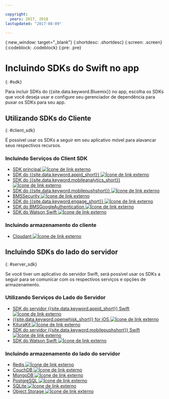 ```yaml
---

copyright:
  years: 2017, 2018
lastupdated: "2017-08-09"

---
```

{:new_window: target="_blank"}
{:shortdesc: .shortdesc}
{:screen: .screen}
{:codeblock: .codeblock}
{:pre: .pre}

# Incluindo SDKs do Swift no app
{: #sdk}

Para incluir SDKs do {{site.data.keyword.Bluemix}} no app, escolha os SDKs que você deseja usar e configure seu gerenciador de dependência para puxar os SDKs para seu app.

## Utilizando SDKs do Cliente
{: #client_sdk}

É possível usar os SDKs a seguir em seu aplicativo móvel para alavancar seus respectivos recursos.

### Incluindo Serviços do Client SDK
- [SDK principal ![Ícone de link externo](../icons/launch-glyph.svg "Ícone de link externo")](https://github.com/ibm-bluemix-mobile-services/bms-clientsdk-swift-core)
- [SDK do {{site.data.keyword.appid_short}} ![Ícone de link externo](../icons/launch-glyph.svg "Ícone de link externo")](https://github.com/ibm-cloud-security/appid-clientsdk-swift)
- [SDK do {{site.data.keyword.mobileanalytics_short}} ![Ícone de link externo](../icons/launch-glyph.svg "Ícone de link externo")](https://github.com/ibm-bluemix-mobile-services/bms-clientsdk-swift-analytics)
- [SDK do {{site.data.keyword.mobilepushshort}} ![Ícone de link externo](../icons/launch-glyph.svg "Ícone de link externo")](https://github.com/ibm-bluemix-mobile-services/bms-clientsdk-swift-push)
- [BMSSecurity ![Ícone de link externo](../icons/launch-glyph.svg "Ícone de link externo")](https://github.com/ibm-bluemix-mobile-services/bms-clientsdk-swift-security)
- [SDK do {{site.data.keyword.engage_short}} ![Ícone de link externo](../icons/launch-glyph.svg "Ícone de link externo")](https://github.com/ibm-bluemix-mobile-services/bms-clientsdk-swift-applaunch)
- [SDK do BMSGoogleAuthentication ![Ícone de link externo](../icons/launch-glyph.svg "Ícone de link externo")](https://github.com/ibm-bluemix-mobile-services/bms-clientsdk-swift-security-googleauthentication)
- [SDK do Watson Swift ![Ícone de link externo](../icons/launch-glyph.svg "Ícone de link externo")](https://github.com/watson-developer-cloud/swift-sdk)

### Incluindo armazenamento do cliente
- [Cloudant ![Ícone de link externo](../icons/launch-glyph.svg "Ícone de link externo")](https://github.com/cloudant/swift-cloudant)

## Incluindo SDKs do lado do servidor
{: #server_sdk}

Se você tiver um aplicativo do servidor Swift, será possível usar os SDKs a seguir para se comunicar com os respectivos serviços e opções de armazenamento.

### Utilizando Serviços do Lado do Servidor
- [SDK do servidor {{site.data.keyword.appid_short}} Swift ![Ícone de link externo](../icons/launch-glyph.svg "Ícone de link externo")](https://github.com/ibm-cloud-security/appid-serversdk-swift)
- [{{site.data.keyword.openwhisk_short}} for iOS ![Ícone de link externo](../icons/launch-glyph.svg "Ícone de link externo")](https://console.bluemix.net/openwhisk/learn/ios-sdk)
- [KituraKit ![Ícone de link externo](../icons/launch-glyph.svg "Ícone de link externo")](https://github.com/IBM-Swift/KituraKit)
- [SDK do servidor {{site.data.keyword.mobilepushshort}} Swift ![Ícone de link externo](../icons/launch-glyph.svg "Ícone de link externo")](https://github.com/ibm-bluemix-mobile-services/bms-pushnotifications-serversdk-swift)
- [SDK do Watson Swift ![Ícone de link externo](../icons/launch-glyph.svg "Ícone de link externo")](https://github.com/watson-developer-cloud/swift-sdk)

### Incluindo armazenamento do lado do servidor
- [Redis ![Ícone de link externo](../icons/launch-glyph.svg "Ícone de link externo")](https://github.com/IBM-Swift/Kitura-redis)
- [CouchDB ![Ícone de link externo](../icons/launch-glyph.svg "Ícone de link externo")](https://github.com/IBM-Swift/Kitura-CouchDB)
- [MongoDB ![Ícone de link externo](../icons/launch-glyph.svg "Ícone de link externo")](https://github.com/OpenKitten/MongoKitten)
- [PostgreSQL ![Ícone de link externo](../icons/launch-glyph.svg "Ícone de link externo")](https://github.com/IBM-Swift/Swift-Kuery-PostgreSQL)
- [SQLite ![Ícone de link externo](../icons/launch-glyph.svg "Ícone de link externo")](https://github.com/IBM-Swift/Swift-Kuery-SQLite)
- [Object Storage ![Ícone de link externo](../icons/launch-glyph.svg "Ícone de link externo")](https://github.com/ibm-bluemix-mobile-services/bluemix-objectstorage-serversdk-swift)
